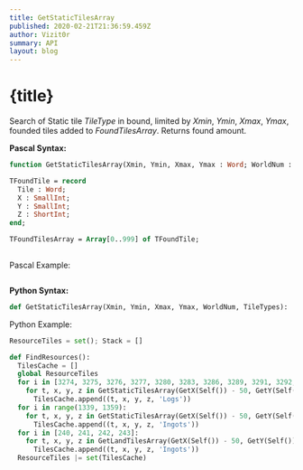 ```yaml
---
title: GetStaticTilesArray
published: 2020-02-21T21:36:59.459Z
author: Vizit0r
summary: API
layout: blog
---
```


# {title}

Search of Static tile *TileType* in bound, limited by *Xmin*, *Ymin*, *Xmax*, *Ymax*, founded tiles added to *FoundTilesArray*. Returns found amount.

**Pascal Syntax:**

```pascal
function GetStaticTilesArray(Xmin, Ymin, Xmax, Ymax : Word; WorldNum : byte; TileType : Word; var FoundTilesArray : TFoundTilesArray) : Word;

TFoundTile = record
  Tile : Word;
  X : SmallInt;
  Y : SmallInt;
  Z : ShortInt;
end;

TFoundTilesArray = Array[0..999] of TFoundTile;
	
```
Pascal Example:
```pascal

```


**Python Syntax:**
```python
def GetStaticTilesArray(Xmin, Ymin, Xmax, Ymax, WorldNum, TileTypes):  --> list
```

Python Example:
```python
ResourceTiles = set(); Stack = []

def FindResources():
  TilesCache = []
  global ResourceTiles
  for i in [3274, 3275, 3276, 3277, 3280, 3283, 3286, 3289, 3291, 3292, 3294, 3295, 3296, 3299, 3302, 3394, 3395, 3417, 3440, 3461, 4792, 4793, 4794, 4795]:
    for t, x, y, z in GetStaticTilesArray(GetX(Self()) - 50, GetY(Self()) - 50, GetX(Self()) + 50, GetY(Self()) + 50, WorldNum(), i):
      TilesCache.append((t, x, y, z, 'Logs'))
  for i in range(1339, 1359):
    for t, x, y, z in GetStaticTilesArray(GetX(Self()) - 50, GetY(Self()) - 50, GetX(Self()) + 50, GetY(Self()) + 50, WorldNum(), i):
      TilesCache.append((t, x, y, z, 'Ingots'))
  for i in [240, 241, 242, 243]:
    for t, x, y, z in GetLandTilesArray(GetX(Self()) - 50, GetY(Self()) - 50, GetX(Self()) + 50, GetY(Self()) + 50, WorldNum(), i):
      TilesCache.append((t, x, y, z, 'Ingots'))
  ResourceTiles |= set(TilesCache)
```
